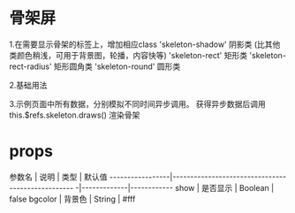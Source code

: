 # 骨架屏

1.在需要显示骨架的标签上，增加相应class 
  'skeleton-shadow' 阴影类 (比其他类颜色稍浅，可用于背景图，轮播，内容快等)
  'skeleton-rect'  矩形类
  'skeleton-rect-radius' 矩形圆角类
  'skeleton-round' 圆形类
 
2.基础用法
 	<ls-skeleton ref='skeleton' :show='loading'></ls-skeleton>

3.示例页面中所有数据，分别模拟不同时间异步调用。
  获得异步数据后调用 this.$refs.skeleton.draws() 渲染骨架


# props
参数名           |  说明                                              | 类型         |   默认值
-----------------|-------------------------------------------------- -|-------------|------------
show             |  是否显示                                          | Boolean      |  false
bgcolor          |  背景色                                            | String       |  #fff


  
